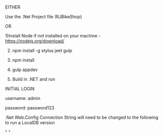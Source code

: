 EITHER

Use the .Net Project file (RJBikeShop)

OR

1)Install Node if not installed on your machine
	- https://nodejs.org/download/

2) npm install -g stylus jeet gulp

3) npm install

4) gulp appdev

5) Build in .NET and run

INITIAL LOGIN

username: admin

password: password123

.Net Web.Config Connection String will need to be changed to the following to run a LocalDB version

"<connectionStrings>
    <add name="RJBikeContext" connectionString="Data Source=(LocalDB)\v11.0;AttachDbFileName=|DataDirectory|\DatabaseFileName.mdf;Integrated Security=True;MultipleActiveResultSets=True" providerName="System.Data.SqlClient"/>
  </connectionStrings>"
